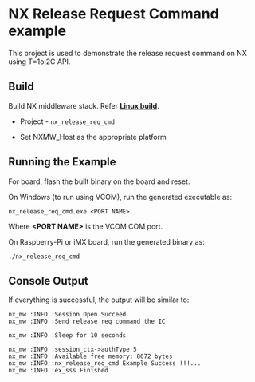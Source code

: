 # NX Release Request Command example

This project is used to demonstrate the release request command on NX
using T=1oI2C API.

## Build

Build NX middleware stack. Refer [**Linux build**](../../../doc/linux/readme.md).

- Project - ``nx_release_req_cmd``

- Set NXMW_Host as the appropriate platform

## Running the Example

For board, flash the built binary on the board and reset.

On Windows (to run using VCOM), run the generated executable as:

```
nx_release_req_cmd.exe <PORT NAME>
```

Where **\<PORT NAME\>** is the VCOM COM port.

On Raspberry-Pi or iMX board, run the generated binary as:

```
./nx_release_req_cmd
```

## Console Output

If everything is successful, the output will be similar to:

```
nx_mw :INFO :Session Open Succeed
nx_mw :INFO :Send release req command the IC

nx_mw :INFO :Sleep for 10 seconds

nx_mw :INFO :session_ctx->authType 5
nx_mw :INFO :Available free memory: 8672 bytes
nx_mw :INFO :nx_release_req_cmd Example Success !!!...
nx_mw :INFO :ex_sss Finished
```